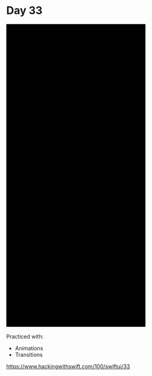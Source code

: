 # Day 33

![Day 33](Screenshot/day33.gif)

Practiced with:
- Animations
- Transitions

https://www.hackingwithswift.com/100/swiftui/33